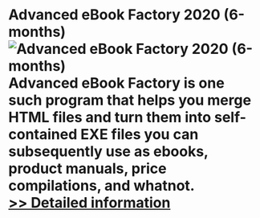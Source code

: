 # Advanced eBook Factory 2020 (6-months)<br />![Advanced eBook Factory 2020 (6-months)](https://mycommerce.akamaized.net/api/pimages/P300997666/BIG/300997666.PNG)<br />Advanced eBook Factory is one such program that helps you merge HTML files and turn them into self-contained EXE files you can subsequently use as ebooks, product manuals, price compilations, and whatnot.<br />[>> Detailed information](https://secure.shareit.com/shareit/product.html?productid=300997666&affiliateid=200057808)